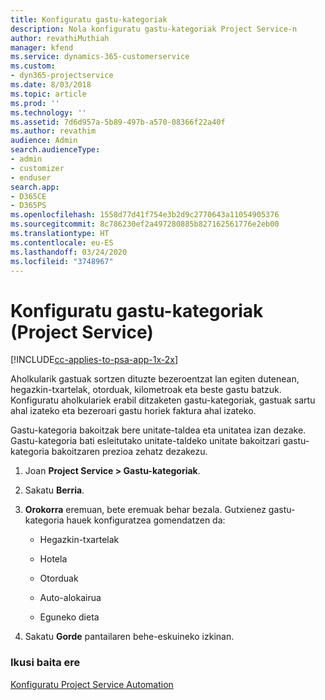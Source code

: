 ```yaml
---
title: Konfiguratu gastu-kategoriak
description: Nola konfiguratu gastu-kategoriak Project Service-n
author: revathiMuthiah
manager: kfend
ms.service: dynamics-365-customerservice
ms.custom:
- dyn365-projectservice
ms.date: 8/03/2018
ms.topic: article
ms.prod: ''
ms.technology: ''
ms.assetid: 7d6d957a-5b89-497b-a570-08366f22a40f
ms.author: revathim
audience: Admin
search.audienceType:
- admin
- customizer
- enduser
search.app:
- D365CE
- D365PS
ms.openlocfilehash: 1558d77d41f754e3b2d9c2770643a11054905376
ms.sourcegitcommit: 8c786230ef2a497280885b827162561776e2eb00
ms.translationtype: HT
ms.contentlocale: eu-ES
ms.lasthandoff: 03/24/2020
ms.locfileid: "3748967"
---
```

# <a name="configure-expense-categories-project-service"></a>Konfiguratu gastu-kategoriak (Project Service)

[!INCLUDE[cc-applies-to-psa-app-1x-2x](../includes/cc-applies-to-psa-app-1x-2x.md)]

Aholkularik gastuak sortzen dituzte bezeroentzat lan egiten dutenean, hegazkin-txartelak, otorduak, kilometroak eta beste gastu batzuk. Konfiguratu aholkulariek erabil ditzaketen gastu-kategoriak, gastuak sartu ahal izateko eta bezeroari gastu horiek faktura ahal izateko.  
  
Gastu-kategoria bakoitzak bere unitate-taldea eta unitatea izan dezake. Gastu-kategoria bati esleitutako unitate-taldeko unitate bakoitzari gastu-kategoria bakoitzaren prezioa zehatz dezakezu.  
  
1.  Joan **Project Service > Gastu-kategoriak**.  
  
2.  Sakatu **Berria**.  
  
3.  **Orokorra** eremuan, bete eremuak behar bezala. Gutxienez gastu-kategoria hauek konfiguratzea gomendatzen da:  
  
    -   Hegazkin-txartelak  
  
    -   Hotela  
  
    -   Otorduak  
  
    -   Auto-alokairua  
  
    -   Eguneko dieta  
  
4.  Sakatu **Gorde** pantailaren behe-eskuineko izkinan.  
  
### <a name="see-also"></a>Ikusi baita ere  
 [Konfiguratu Project Service Automation](../project-service/configure.md)
